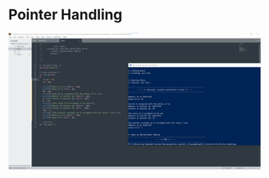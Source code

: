 # Pointer Handling

<img src="/01_C_Programming/07_C_Pointers/01_Pointer_Handling/01_Pointer_Handling.jpg" >
